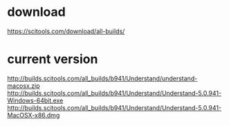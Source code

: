 
# download
https://scitools.com/download/all-builds/

# current version
http://builds.scitools.com/all_builds/b941/Understand/understand-macosx.zip
http://builds.scitools.com/all_builds/b941/Understand/Understand-5.0.941-Windows-64bit.exe
http://builds.scitools.com/all_builds/b941/Understand/Understand-5.0.941-MacOSX-x86.dmg




